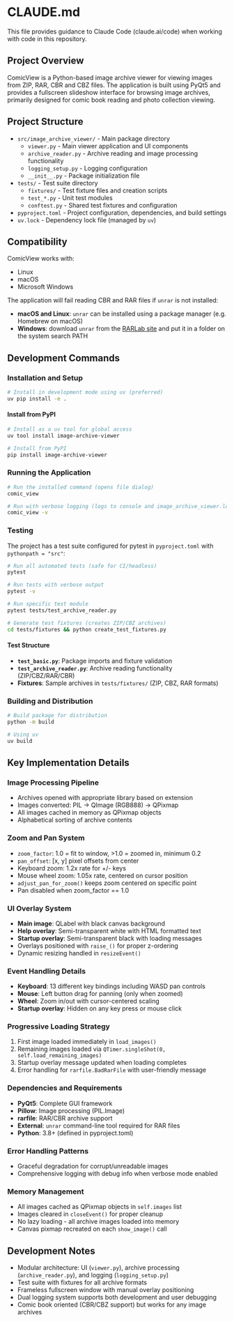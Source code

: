 # CLAUDE.md

This file provides guidance to Claude Code (claude.ai/code) when working with code in this repository.

## Project Overview

ComicView is a Python-based image archive viewer for viewing images from ZIP, RAR, CBR and CBZ files. The application is built using PyQt5 and provides a fullscreen slideshow interface for browsing image archives, primarily designed for comic book reading and photo collection viewing.

## Project Structure

- `src/image_archive_viewer/` - Main package directory
  - `viewer.py` - Main viewer application and UI components
  - `archive_reader.py` - Archive reading and image processing functionality
  - `logging_setup.py` - Logging configuration
  - `__init__.py` - Package initialization file
- `tests/` - Test suite directory
  - `fixtures/` - Test fixture files and creation scripts
  - `test_*.py` - Unit test modules
  - `conftest.py` - Shared test fixtures and configuration
- `pyproject.toml` - Project configuration, dependencies, and build settings
- `uv.lock` - Dependency lock file (managed by `uv`)

## Compatibility

ComicView works with:
- Linux
- macOS  
- Microsoft Windows

The application will fail reading CBR and RAR files if `unrar` is not installed:
- **macOS and Linux**: `unrar` can be installed using a package manager (e.g. Homebrew on macOS)
- **Windows**: download `unrar` from the [RARLab site](https://www.rarlab.com/rar_add.htm) and put it in a folder on the system search PATH

## Development Commands

### Installation and Setup
```bash
# Install in development mode using uv (preferred)
uv pip install -e .
```

#### Install from PyPI

```bash
# Install as a uv tool for global access
uv tool install image-archive-viewer

# Install from PyPI
pip install image-archive-viewer
```

### Running the Application
```bash
# Run the installed command (opens file dialog)
comic_view

# Run with verbose logging (logs to console and image_archive_viewer.log)
comic_view -v
```

### Testing
The project has a test suite configured for pytest in `pyproject.toml` with `pythonpath = "src"`:
```bash
# Run all automated tests (safe for CI/headless)
pytest

# Run tests with verbose output
pytest -v

# Run specific test module
pytest tests/test_archive_reader.py

# Generate test fixtures (creates ZIP/CBZ archives)
cd tests/fixtures && python create_test_fixtures.py
```

#### Test Structure
- **`test_basic.py`**: Package imports and fixture validation
- **`test_archive_reader.py`**: Archive reading functionality (ZIP/CBZ/RAR/CBR)
- **Fixtures**: Sample archives in `tests/fixtures/` (ZIP, CBZ, RAR formats)

### Building and Distribution
```bash
# Build package for distribution
python -m build

# Using uv
uv build
```

## Key Implementation Details

### Image Processing Pipeline
- Archives opened with appropriate library based on extension
- Images converted: PIL → QImage (RGB888) → QPixmap
- All images cached in memory as QPixmap objects
- Alphabetical sorting of archive contents

### Zoom and Pan System
- `zoom_factor`: 1.0 = fit to window, >1.0 = zoomed in, minimum 0.2
- `pan_offset`: [x, y] pixel offsets from center
- Keyboard zoom: 1.2x rate for +/- keys
- Mouse wheel zoom: 1.05x rate, centered on cursor position
- `adjust_pan_for_zoom()` keeps zoom centered on specific point
- Pan disabled when zoom_factor == 1.0

### UI Overlay System
- **Main image**: QLabel with black canvas background
- **Help overlay**: Semi-transparent white with HTML formatted text
- **Startup overlay**: Semi-transparent black with loading messages
- Overlays positioned with `raise_()` for proper z-ordering
- Dynamic resizing handled in `resizeEvent()`

### Event Handling Details
- **Keyboard**: 13 different key bindings including WASD pan controls
- **Mouse**: Left button drag for panning (only when zoomed)
- **Wheel**: Zoom in/out with cursor-centered scaling
- **Startup overlay**: Hidden on any key press or mouse click

### Progressive Loading Strategy
1. First image loaded immediately in `load_images()`
2. Remaining images loaded via `QTimer.singleShot(0, self.load_remaining_images)`
3. Startup overlay message updated when loading completes
4. Error handling for `rarfile.BadRarFile` with user-friendly message

### Dependencies and Requirements

- **PyQt5**: Complete GUI framework
- **Pillow**: Image processing (PIL.Image)
- **rarfile**: RAR/CBR archive support
- **External**: `unrar` command-line tool required for RAR files
- **Python**: 3.8+ (defined in pyproject.toml)

### Error Handling Patterns

- Graceful degradation for corrupt/unreadable images
- Comprehensive logging with debug info when verbose mode enabled

### Memory Management

- All images cached as QPixmap objects in `self.images` list
- Images cleared in `closeEvent()` for proper cleanup
- No lazy loading - all archive images loaded into memory
- Canvas pixmap recreated on each `show_image()` call

## Development Notes

- Modular architecture: UI (`viewer.py`), archive processing (`archive_reader.py`), and logging (`logging_setup.py`)
- Test suite with fixtures for all archive formats
- Frameless fullscreen window with manual overlay positioning
- Dual logging system supports both development and user debugging
- Comic book oriented (CBR/CBZ support) but works for any image archives

